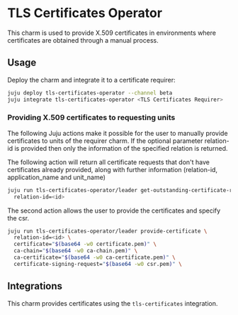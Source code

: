 # TLS Certificates Operator

This charm is used to provide X.509 certificates in environments where certificates are obtained through a manual process.

## Usage

Deploy the charm and integrate it to a certificate requirer:

```bash
juju deploy tls-certificates-operator --channel beta
juju integrate tls-certificates-operator <TLS Certificates Requirer>
```

### Providing X.509 certificates to requesting units

The following Juju actions make it possible for the user to manually provide certificates to units of the requirer charm.
If the optional parameter relation-id is provided then only the information of the specified relation is returned.

The following action will return all certificate requests that don't have certificates already provided, along with further information (relation-id, application_name and unit_name)

```bash
juju run tls-certificates-operator/leader get-outstanding-certificate-requests \
  relation-id=<id>
```


The second action allows the user to provide the certificates and specify the csr.
```bash
juju run tls-certificates-operator/leader provide-certificate \
  relation-id=<id> \
  certificate="$(base64 -w0 certificate.pem)" \
  ca-chain="$(base64 -w0 ca-chain.pem)" \
  ca-certificate="$(base64 -w0 ca-certificate.pem)" \
  certificate-signing-request="$(base64 -w0 csr.pem)" \
```

## Integrations

This charm provides certificates using the `tls-certificates` integration.

